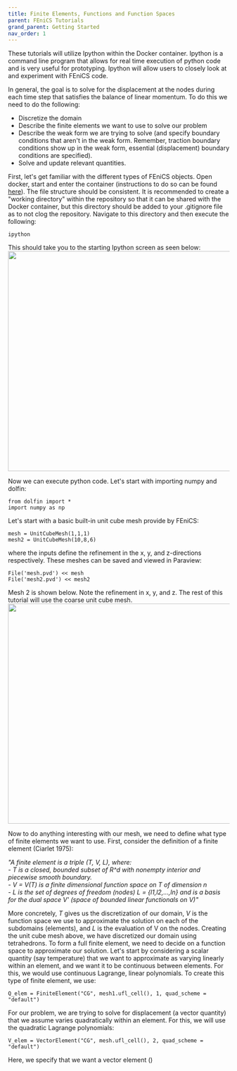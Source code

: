 ```yaml
---
title: Finite Elements, Functions and Function Spaces
parent: FEniCS Tutorials
grand_parent: Getting Started
nav_order: 1
---
```


These tutorials will utilize Ipython within the Docker container. Ipython is a command line program that allows for real time execution of python code and is very useful for prototyping. Ipython will allow users to closely look at and experiment with FEniCS code.

In general, the goal is to solve for the displacement at the nodes during each time step that satisfies the balance of linear momentum. To do this we need to do the following:  

- Discretize the domain
- Describe the finite elements we want to use to solve our problem
- Describe the weak form we are trying to solve (and specify boundary conditions that aren't in the weak form. Remember, traction boundary conditions show up in the weak form, essential (displacement) boundary conditions are specified).
- Solve and update relevant quantities.

First, let's get familiar with the different types of FEniCS objects. Open docker, start and enter the container (instructions to do so can be found [here](../../installation/installation.md#enter-container-command-line)). The file structure should be consistent. It is recommended to create a "working directory" within the repository so that it can be shared with the Docker container, but this directory should be added to your .gitignore file as to not clog the repository. Navigate to this directory and then execute the following:  
```
ipython
```

This should take you to the starting Ipython screen as seen below:  
<img src="https://github.com/MMoTH/FEniCS-Myosim/blob/master/docs/pages/getting_started/fenics_intro_tutorials/tutorial1/ipython_start_screen.png?raw=true" width="800" height="500">

Now we can execute python code. Let's start with importing numpy and dolfin:
```
from dolfin import *
import numpy as np
```
Let's start with a basic built-in unit cube mesh provide by FEniCS:
```
mesh = UnitCubeMesh(1,1,1)
mesh2 = UnitCubeMesh(10,8,6)
```
where the inputs define the refinement in the x, y, and z-directions respectively. These meshes can be saved and viewed in Paraview:
```
File('mesh.pvd') << mesh
File('mesh2.pvd') << mesh2
```
Mesh 2 is shown below. Note the refinement in x, y, and z. The rest of this tutorial will use the coarse unit cube mesh.
<img src="https://github.com/MMoTH/FEniCS-Myosim/blob/master/docs/pages/getting_started/fenics_intro_tutorials/tutorial1/mesh2.png?raw=true" width="800" height="500">

Now to do anything interesting with our mesh, we need to define what type of finite elements we want to use. First, consider the definition of a finite element (Ciarlet 1975):  

*"A finite element is a triple (T, V, L), where:  
       - T is a closed, bounded subset of R^d with nonempty interior
         and piecewise smooth boundary.  
       - V = V(T) is a finite dimensional function space on T of dimension n  
       - L is the set of degrees of freedom (nodes) L = {l1,l2,...,ln} and
         is a basis for the dual space V' (space of bounded linear functionals
         on V)"*

More concretely, *T* gives us the discretization of our domain, *V* is the function space we use to approximate the solution on each of the subdomains (elements), and *L* is the evaluation of V on the nodes. Creating the unit cube mesh above, we have discretized our domain using tetrahedrons. To form a full finite element, we need to decide on a function space to approximate our solution. Let's start by considering a scalar quantity (say temperature) that we want to approximate as varying linearly within an element, and we want it to be continuous between elements. For this, we would use continuous Lagrange, linear polynomials. To create this type of finite element, we use:  
```
Q_elem = FiniteElement("CG", mesh1.ufl_cell(), 1, quad_scheme = "default")
```

 For our problem, we are trying to solve for displacement (a vector quantity) that we assume varies quadratically within an element. For this, we will use the quadratic Lagrange polynomials:

```
V_elem = VectorElement("CG", mesh.ufl_cell(), 2, quad_scheme = "default")
```

Here, we specify that we want a vector element ()
